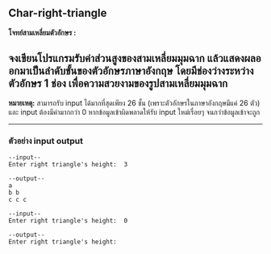 ## Char-right-triangle

**โจทย์สามเหลี่ยมตัวอักษร  :**

จงเขียนโปรแกรมรับค่าส่วนสูงของสามเหลี่ยมมุมฉาก แล้วแสดงผลออกมาเป็นลำดับขั้นของตัวอักษรภาษาอังกฤษ 
โดยมีช่องว่างระหว่างตัวอักษร 1 ช่อง เพื่อความสวยงามของรูปสามเหลี่ยมมุมฉาก
---

**หมายเหตุ:**  สามารถรับ input ได้มากที่สุดเพียง 26 ชั้น (เพราะตัวอักษรในภาษาอังกฤษมีแค่ 26 ตัว) และ input ต้องมีค่ามากกว่า 0 หากข้อมูลเข้าผิดพลาดให้รับ input ใหม่เรื่อยๆ จนกว่าข้อมูลเข้าจะถูก

---

### **ตัวอย่าง** **input** **output**

```
--input--
Enter right triangle's height:  3
    
--output--
a
b b
c c c
```

```
--input--
Enter right triangle's height:  0
    
--output--
Enter right triangle's height:
```






